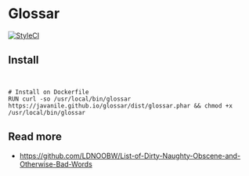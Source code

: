 # Glossar

[![StyleCI](https://github.styleci.io/repos/248269380/shield?branch=master)](https://github.styleci.io/repos/248269380)



## Install

```


# Install on Dockerfile
RUN curl -so /usr/local/bin/glossar https://javanile.github.io/glossar/dist/glossar.phar && chmod +x /usr/local/bin/glossar
```

## Read more

- https://github.com/LDNOOBW/List-of-Dirty-Naughty-Obscene-and-Otherwise-Bad-Words

